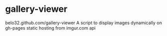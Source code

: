 gallery-viewer
==============
belo32.github.com/gallery-viewer
A script to display images dynamically on gh-pages static hosting from imgur.com api


